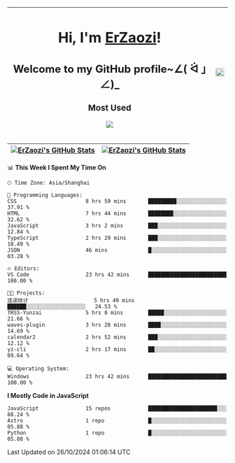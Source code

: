 |<h1>Hi, I'm <a href="https://github.com/erzaozi">ErZaozi</a>! </h1><h2>Welcome to my GitHub profile~∠( ᐛ 」∠)_</h2><p><h3>Most Used</h3><img src="https://skillicons.dev/icons?i=github,vscode,visualstudio,ubuntu,postman,pycharm,webstorm,git,docker"></p>|<img decoding="async" align=center src="https://cdn.jsdelivr.net/gh/erzaozi/erzaozi/image.gif" width="100%">|
| ----- | ----- |

| <a href="https://github.com/erzaozi"><img align="center" src="https://github-readme-stats.vercel.app/api/top-langs/?username=erzaozi&title_color=44cef6&text_color=4b5cc4&icon_color=2bbc8a&bg_color=white&langs_count=4&hide_border=true" alt="ErZaozi's GitHub Stats" /></a> | <a href="https://github.com/erzaozi"><img align="center" src="https://github-readme-stats.vercel.app/api?username=erzaozi&show_icons=true&line_height=27&count_private=true&title_color=44cef6&text_color=4b5cc4&icon_color=2bbc8a&bg_color=white&hide_border=true" alt="ErZaozi's GitHub Stats" /></a> |
| ----- | ----- |
<!--START_SECTION:waka-->
📊 **This Week I Spent My Time On** 

```text
🕑︎ Time Zone: Asia/Shanghai

💬 Programming Languages: 
CSS                      8 hrs 59 mins       █████████░░░░░░░░░░░░░░░░   37.91 % 
HTML                     7 hrs 44 mins       ████████░░░░░░░░░░░░░░░░░   32.62 % 
JavaScript               3 hrs 2 mins        ███░░░░░░░░░░░░░░░░░░░░░░   12.84 % 
TypeScript               2 hrs 29 mins       ███░░░░░░░░░░░░░░░░░░░░░░   10.49 % 
JSON                     46 mins             █░░░░░░░░░░░░░░░░░░░░░░░░   03.28 % 

🔥 Editors: 
VS Code                  23 hrs 42 mins      █████████████████████████   100.00 % 

🐱‍💻 Projects: 
连读统计                     5 hrs 49 mins       ██████░░░░░░░░░░░░░░░░░░░   24.53 % 
TRSS-Yunzai              5 hrs 8 mins        █████░░░░░░░░░░░░░░░░░░░░   21.66 % 
waves-plugin             3 hrs 28 mins       ████░░░░░░░░░░░░░░░░░░░░░   14.69 % 
calendar2                2 hrs 52 mins       ███░░░░░░░░░░░░░░░░░░░░░░   12.12 % 
yz-cli                   2 hrs 17 mins       ██░░░░░░░░░░░░░░░░░░░░░░░   09.64 % 

💻 Operating System: 
Windows                  23 hrs 42 mins      █████████████████████████   100.00 % 
```

**I Mostly Code in JavaScript** 

```text
JavaScript               15 repos            ██████████████████████░░░   88.24 % 
Astro                    1 repo              █░░░░░░░░░░░░░░░░░░░░░░░░   05.88 % 
Python                   1 repo              █░░░░░░░░░░░░░░░░░░░░░░░░   05.88 % 
```




 Last Updated on 26/10/2024 01:06:14 UTC
<!--END_SECTION:waka-->
